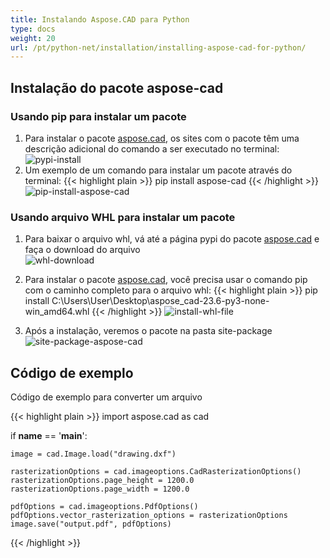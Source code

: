 ```yaml
---
title: Instalando Aspose.CAD para Python
type: docs
weight: 20
url: /pt/python-net/installation/installing-aspose-cad-for-python/
---
```


## **Instalação do pacote aspose-cad**

### Usando pip para instalar um pacote

1. Para instalar o pacote [aspose.cad](https://pypi.org/project/aspose-cad/), os sites com o pacote têm uma descrição adicional do comando a ser executado no terminal:<br/>
![pypi-install](/cad/_assets/python-net/install/pypi-aspose-cad.png)
1. Um exemplo de um comando para instalar um pacote através do terminal:
{{< highlight plain >}}
pip install aspose-cad
{{< /highlight >}}
![pip-install-aspose-cad](/cad/_assets/python-net/install/pip-install-aspose.png)

### Usando arquivo WHL para instalar um pacote

1. Para baixar o arquivo whl, vá até a página pypi do pacote [aspose.cad](https://pypi.org/project/aspose-cad/#files) e faça o download do arquivo<br/>
![whl-download](/cad/_assets/python-net/install/download-whl-file.png)<br/>
1. Para instalar o pacote [aspose.cad](https://pypi.org/project/aspose-cad/), você precisa usar o comando pip com o caminho completo para o arquivo whl:
{{< highlight plain >}}
pip install C:\Users\User\Desktop\aspose_cad-23.6-py3-none-win_amd64.whl
{{< /highlight >}}
![install-whl-file](/cad/_assets/python-net/install/install-whl-file-terminal.png)

1. Após a instalação, veremos o pacote na pasta site-package<br/>
![site-package-aspose-cad](/cad/_assets/python-net/install/site-package-aspose.png)

## Código de exemplo
Código de exemplo para converter um arquivo

{{< highlight plain >}}
import aspose.cad as cad

if __name__ == '__main__':
    
    image = cad.Image.load("drawing.dxf")

    rasterizationOptions = cad.imageoptions.CadRasterizationOptions()
    rasterizationOptions.page_height = 1200.0
    rasterizationOptions.page_width = 1200.0
    
    pdfOptions = cad.imageoptions.PdfOptions()
    pdfOptions.vector_rasterization_options = rasterizationOptions
    image.save("output.pdf", pdfOptions)
{{< /highlight >}}
